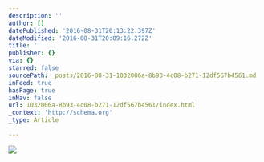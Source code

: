 ```yaml
---
description: ''
author: []
datePublished: '2016-08-31T20:13:22.397Z'
dateModified: '2016-08-31T20:09:16.272Z'
title: ''
publisher: {}
via: {}
starred: false
sourcePath: _posts/2016-08-31-1032006a-8b93-4c08-b271-12df567b4561.md
inFeed: true
hasPage: true
inNav: false
url: 1032006a-8b93-4c08-b271-12df567b4561/index.html
_context: 'http://schema.org'
_type: Article

---
```

![](https://the-grid-user-content.s3-us-west-2.amazonaws.com/ad06ec53-3045-4f1b-b300-1d8dbb27ee0b.jpg)